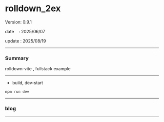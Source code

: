 ﻿# rolldown_2ex

 Version: 0.9.1

 date    : 2025/06/07
 
 update  : 2025/08/19

***
### Summary

rolldown-vite , fullstack example

***
* build, dev-start

```
npm run dev
```

***
### blog 

***

